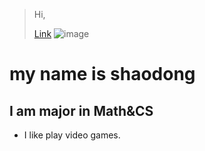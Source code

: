 > Hi,
> 
> [Link](https://images.pexels.com/photos/302804/pexels-photo-302804.jpeg?cs=srgb&dl=pexels-pixabay-302804.jpg&fm=jpg)
> ![image](https://images.pexels.com/photos/302804/pexels-photo-302804.jpeg?cs=srgb&dl=pexels-pixabay-302804.jpg&fm=jpg)
# my name is shaodong
## I am major in Math&CS
* I like play video games.
